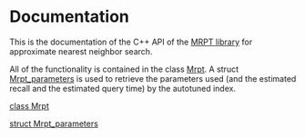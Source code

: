 # Documentation

This is the documentation of the C++ API of the [MRPT library](https://github.com/vioshyvo/mrpt) for approximate nearest
neighbor search.

All of the functionality is contained in the class [Mrpt](class_mrpt.html). A struct [Mrpt_parameters](struct_mrpt___parameters.html) is used to retrieve the parameters used (and the estimated recall and the estimated query time) by the autotuned index.

[class Mrpt](class_mrpt.html)

[struct Mrpt_parameters](struct_mrpt___parameters.html)
